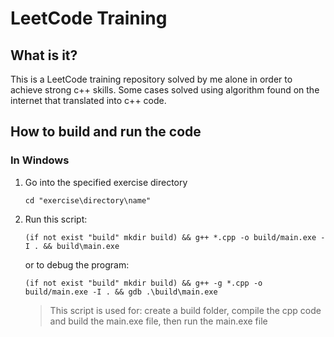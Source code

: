 # LeetCode Training
## What is it?
This is a LeetCode training repository solved by me alone in order to achieve strong c++ skills.
Some cases solved using algorithm found on the internet that translated into c++ code.

## How to build and run the code
### In Windows
1. Go into the specified exercise directory
   ```
   cd "exercise\directory\name"
   ```
3. Run this script:
   ```
   (if not exist "build" mkdir build) && g++ *.cpp -o build/main.exe -I . && build\main.exe
   ```

   or to debug the program:

   ```
   (if not exist "build" mkdir build) && g++ -g *.cpp -o build/main.exe -I . && gdb .\build\main.exe
   ```
   > This script is used for: create a build folder, compile the cpp code and build the main.exe file, then run the main.exe file
